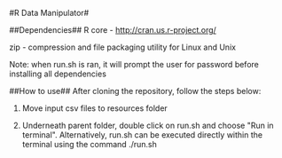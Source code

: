 #R Data Manipulator#

##Dependencies##
R core - http://cran.us.r-project.org/

zip - compression and file packaging utility for Linux and Unix

Note: when run.sh is ran, it will prompt the user for password before installing all dependencies

##How to use##
After cloning the repository, follow the steps below:

1) Move input csv files to resources folder

2) Underneath parent folder, double click on run.sh and choose "Run in terminal". 
   Alternatively, run.sh can be executed directly within the terminal using 
   the command ./run.sh
